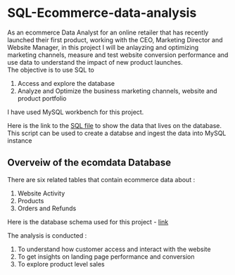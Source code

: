 # SQL-Ecommerce-data-analysis

As an ecommerce Data Analyst for an online retailer that has recently launched their first product, working with the CEO, Marketing Director and Website Manager, in this project I will be anlayzing and 
optimizing marketing channels, measure and test website conversion performance and use data to understand the impact of new product launches.
<br>
The objective is to use SQL to
1. Access and explore the database
2. Analyze and Optimize the business marketing channels, website and product portfolio

I have used MySQL workbench for this project.<br>

Here is the link to the [SQL file]() to show the data that lives on the database. This script can be used to create a databse and ingest the data into MySQL instance 

## Overveiw of the ecomdata Database

There are six related tables that contain ecommerce data about :
1. Website Activity
2. Products
3. Orders and Refunds

Here is the database schema used for this project - [link]()

The analysis is conducted :

1. To understand how customer access and interact with the website
2. To get insights on landing page performance and conversion
3. To explore product level sales


